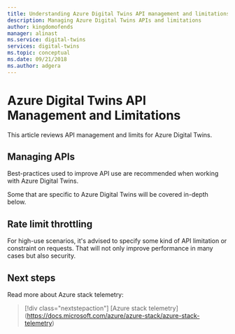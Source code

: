 ```yaml
---
title: Understanding Azure Digital Twins API management and limitations | Microsoft Docs
description: Managing Azure Digital Twins APIs and limitations
author: kingdomofends
manager: alinast
ms.service: digital-twins
services: digital-twins
ms.topic: conceptual
ms.date: 09/21/2018
ms.author: adgera
---
```


# Azure Digital Twins API Management and Limitations

This article reviews API management and limits for Azure Digital Twins.

## Managing APIs

Best-practices used to improve API use are recommended when working with Azure Digital Twins.

Some that are specific to Azure Digital Twins will be covered in-depth below.

## Rate limit throttling

For high-use scenarios, it's advised to specify some kind of API limitation or constraint on requests. That will not only improve performance in many cases but also security.

## Next steps

Read more about Azure stack telemetry:

> [!div class="nextstepaction"]
> [Azure stack telemetry] (https://docs.microsoft.com/azure/azure-stack/azure-stack-telemetry)